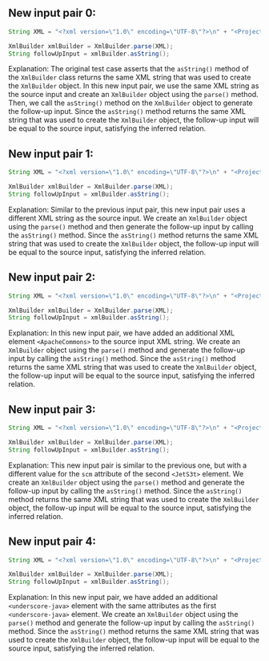 ## New input pair 0:
```java
String XML = "<?xml version=\"1.0\" encoding=\"UTF-8\"?>\n" + "<Projects>\n" + "  <underscore-java language=\"Java\" scm=\"SVN\">\n" + "    <Location type=\"URL\">https://github.com/javadev/underscore-java/</Location>\n" + "  </underscore-java>\n" + "  <JetS3t language=\"Java\" scm=\"CVS\">\n" + "    <Location type=\"URL\">https://jets3t.s3.amazonaws.com/index.html</Location>\n" + "  </JetS3t>\n" + "</Projects>";

XmlBuilder xmlBuilder = XmlBuilder.parse(XML);
String followUpInput = xmlBuilder.asString();
```

Explanation: The original test case asserts that the `asString()` method of the `XmlBuilder` class returns the same XML string that was used to create the `XmlBuilder` object. In this new input pair, we use the same XML string as the source input and create an `XmlBuilder` object using the `parse()` method. Then, we call the `asString()` method on the `XmlBuilder` object to generate the follow-up input. Since the `asString()` method returns the same XML string that was used to create the `XmlBuilder` object, the follow-up input will be equal to the source input, satisfying the inferred relation.

## New input pair 1:
```java
String XML = "<?xml version=\"1.0\" encoding=\"UTF-8\"?>\n" + "<Projects>\n" + "  <underscore-java language=\"Java\" scm=\"Git\">\n" + "    <Location type=\"URL\">https://github.com/javadev/underscore-java/</Location>\n" + "  </underscore-java>\n" + "  <JetS3t language=\"Java\" scm=\"CVS\">\n" + "    <Location type=\"URL\">https://jets3t.s3.amazonaws.com/index.html</Location>\n" + "  </JetS3t>\n" + "</Projects>";

XmlBuilder xmlBuilder = XmlBuilder.parse(XML);
String followUpInput = xmlBuilder.asString();
```

Explanation: Similar to the previous input pair, this new input pair uses a different XML string as the source input. We create an `XmlBuilder` object using the `parse()` method and then generate the follow-up input by calling the `asString()` method. Since the `asString()` method returns the same XML string that was used to create the `XmlBuilder` object, the follow-up input will be equal to the source input, satisfying the inferred relation.

## New input pair 2:
```java
String XML = "<?xml version=\"1.0\" encoding=\"UTF-8\"?>\n" + "<Projects>\n" + "  <underscore-java language=\"Java\" scm=\"SVN\">\n" + "    <Location type=\"URL\">https://github.com/javadev/underscore-java/</Location>\n" + "  </underscore-java>\n" + "  <JetS3t language=\"Java\" scm=\"CVS\">\n" + "    <Location type=\"URL\">https://jets3t.s3.amazonaws.com/index.html</Location>\n" + "  </JetS3t>\n" + "<ApacheCommons language=\"Java\" scm=\"Git\">\n" + "    <Location type=\"URL\">https://github.com/apache/commons/</Location>\n" + "  </ApacheCommons>\n" + "</Projects>";

XmlBuilder xmlBuilder = XmlBuilder.parse(XML);
String followUpInput = xmlBuilder.asString();
```

Explanation: In this new input pair, we have added an additional XML element `<ApacheCommons>` to the source input XML string. We create an `XmlBuilder` object using the `parse()` method and generate the follow-up input by calling the `asString()` method. Since the `asString()` method returns the same XML string that was used to create the `XmlBuilder` object, the follow-up input will be equal to the source input, satisfying the inferred relation.

## New input pair 3:
```java
String XML = "<?xml version=\"1.0\" encoding=\"UTF-8\"?>\n" + "<Projects>\n" + "  <underscore-java language=\"Java\" scm=\"SVN\">\n" + "    <Location type=\"URL\">https://github.com/javadev/underscore-java/</Location>\n" + "  </underscore-java>\n" + "  <JetS3t language=\"Java\" scm=\"CVS\">\n" + "    <Location type=\"URL\">https://jets3t.s3.amazonaws.com/index.html</Location>\n" + "  </JetS3t>\n" + "<JetS3t language=\"Java\" scm=\"Git\">\n" + "    <Location type=\"URL\">https://github.com/javadev/jets3t/</Location>\n" + "  </JetS3t>\n" + "</Projects>";

XmlBuilder xmlBuilder = XmlBuilder.parse(XML);
String followUpInput = xmlBuilder.asString();
```

Explanation: This new input pair is similar to the previous one, but with a different value for the `scm` attribute of the second `<JetS3t>` element. We create an `XmlBuilder` object using the `parse()` method and generate the follow-up input by calling the `asString()` method. Since the `asString()` method returns the same XML string that was used to create the `XmlBuilder` object, the follow-up input will be equal to the source input, satisfying the inferred relation.

## New input pair 4:
```java
String XML = "<?xml version=\"1.0\" encoding=\"UTF-8\"?>\n" + "<Projects>\n" + "  <underscore-java language=\"Java\" scm=\"SVN\">\n" + "    <Location type=\"URL\">https://github.com/javadev/underscore-java/</Location>\n" + "  </underscore-java>\n" + "  <JetS3t language=\"Java\" scm=\"CVS\">\n" + "    <Location type=\"URL\">https://jets3t.s3.amazonaws.com/index.html</Location>\n" + "  </JetS3t>\n" + "<underscore-java language=\"Java\" scm=\"Git\">\n" + "    <Location type=\"URL\">https://github.com/javadev/underscore-java/</Location>\n" + "  </underscore-java>\n" + "</Projects>";

XmlBuilder xmlBuilder = XmlBuilder.parse(XML);
String followUpInput = xmlBuilder.asString();
```

Explanation: In this new input pair, we have added an additional `<underscore-java>` element with the same attributes as the first `<underscore-java>` element. We create an `XmlBuilder` object using the `parse()` method and generate the follow-up input by calling the `asString()` method. Since the `asString()` method returns the same XML string that was used to create the `XmlBuilder` object, the follow-up input will be equal to the source input, satisfying the inferred relation.